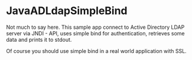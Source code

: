 # JavaADLdapSimpleBind

Not much to say here. This sample app connect to Active Directory LDAP server via JNDI - API, uses simple bind for authentication, retrieves some data and prints it to stdout.

Of course you should use simple bind in a real world application with SSL.